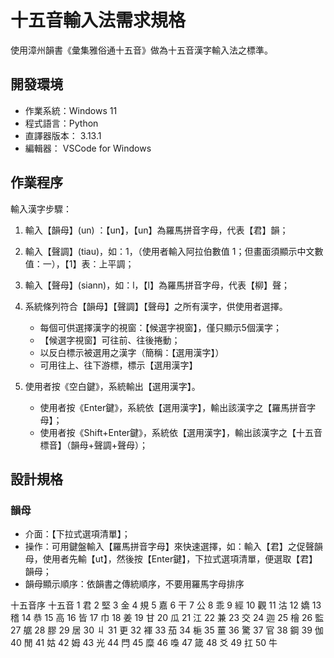 # 十五音輸入法需求規格

使用漳州韻書《彙集雅俗通十五音》做為十五音漢字輸入法之標準。

## 開發環境

- 作業系統：Windows 11
- 程式語言：Python
- 直譯器版本： 3.13.1
- 編輯器： VSCode for Windows

## 作業程序

輸入漢字步驟：

1. 輸入【韻母】(un) ：【un】，【un】為羅馬拼音字母，代表【君】韻；

2. 輸入【聲調】(tiau)，如：1，（使用者輸入阿拉伯數值 1；但畫面須顯示中文數值：一），【1】表：上平調；

3. 輸入【聲母】(siann)，如：l，【l】為羅馬拼音字母，代表【柳】聲；

4. 系統條列符合【韻母】【聲調】【聲母】之所有漢字，供使用者選擇。

   - 每個可供選擇漢字的視窗：【候選字視窗】，僅只顯示5個漢字；
   - 【候選字視窗】可往前、往後捲動；
   - 以反白標示被選用之漢字（簡稱：【選用漢字】）
   - 可用往上、往下游標，標示【選用漢字】

5. 使用者按《空白鍵》，系統輸出【選用漢字】。

   - 使用者按《Enter鍵》，系統依【選用漢字】，輸出該漢字之【羅馬拼音字母】；
   - 使用者按《Shift+Enter鍵》，系統依【選用漢字】，輸出該漢字之【十五音標音】（韻母+聲調+聲母）；


## 設計規格

### 韻母

- 介面：【下拉式選項清單】；
- 操作：可用鍵盤輸入【羅馬拼音字母】來快速選擇，如：輸入【君】之促聲韻母，使用者先輸【ut】，然後按【Enter鍵】，下拉式選項清單，便選取【君】韻母；
- 韻母顯示順序：依韻書之傳統順序，不要用羅馬字母排序

十五音序	十五音
1	君
2	堅
3	金
4	規
5	嘉
6	干
7	公
8	乖
9	經
10	觀
11	沽
12	嬌
13	稽
14	恭
15	高
16	皆
17	巾
18	姜
19	甘
20	瓜
21	江
22	兼
23	交
24	迦
25	檜
26	監
27	艍
28	膠
29	居
30	丩
31	更
32	褌
33	茄
34	梔
35	薑
36	驚
37	官
38	鋼
39	伽
40	閒
41	姑
42	姆
43	光
44	閂
45	糜
46	嘄
47	箴
48	爻
49	扛
50	牛
